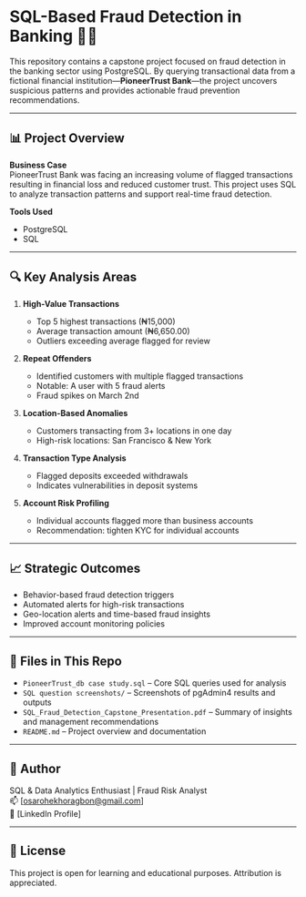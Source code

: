 
# SQL-Based Fraud Detection in Banking 🏦🔐

This repository contains a capstone project focused on fraud detection in the banking sector using PostgreSQL. By querying transactional data from a fictional financial institution—**PioneerTrust Bank**—the project uncovers suspicious patterns and provides actionable fraud prevention recommendations.

---

## 📊 Project Overview

**Business Case**  
PioneerTrust Bank was facing an increasing volume of flagged transactions resulting in financial loss and reduced customer trust. This project uses SQL to analyze transaction patterns and support real-time fraud detection.

**Tools Used**  
- PostgreSQL    
- SQL

---

## 🔍 Key Analysis Areas

1. **High-Value Transactions**  
   - Top 5 highest transactions (₦15,000)  
   - Average transaction amount (₦6,650.00)  
   - Outliers exceeding average flagged for review

2. **Repeat Offenders**  
   - Identified customers with multiple flagged transactions  
   - Notable: A user with 5 fraud alerts  
   - Fraud spikes on March 2nd

3. **Location-Based Anomalies**  
   - Customers transacting from 3+ locations in one day  
   - High-risk locations: San Francisco & New York

4. **Transaction Type Analysis**  
   - Flagged deposits exceeded withdrawals  
   - Indicates vulnerabilities in deposit systems

5. **Account Risk Profiling**  
   - Individual accounts flagged more than business accounts  
   - Recommendation: tighten KYC for individual accounts

---

## 📈 Strategic Outcomes

- Behavior-based fraud detection triggers  
- Automated alerts for high-risk transactions  
- Geo-location alerts and time-based fraud insights  
- Improved account monitoring policies

---

## 📂 Files in This Repo

- `PioneerTrust_db case study.sql` – Core SQL queries used for analysis  
- `SQL question screenshots/` – Screenshots of pgAdmin4 results and outputs  
- `SQL_Fraud_Detection_Capstone_Presentation.pdf` – Summary of insights and management recommendations  
- `README.md` – Project overview and documentation

---

## 👤 Author
 
SQL & Data Analytics Enthusiast | Fraud Risk Analyst  
📫 [osarohekhoragbon@gmail.com]  
🔗 [LinkedIn Profile]

---

## 📌 License

This project is open for learning and educational purposes. Attribution is appreciated.
